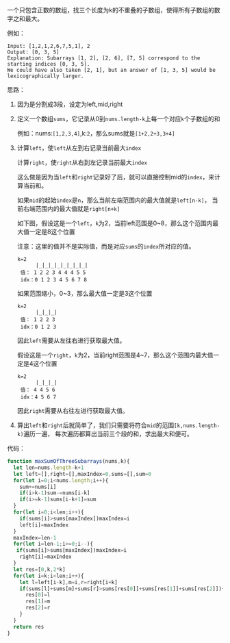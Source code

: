 一个只包含正数的数组，找三个长度为k的不重叠的子数组，使得所有子数组的数字之和最大。

例如：
```
Input: [1,2,1,2,6,7,5,1], 2
Output: [0, 3, 5]
Explanation: Subarrays [1, 2], [2, 6], [7, 5] correspond to the starting indices [0, 3, 5].
We could have also taken [2, 1], but an answer of [1, 3, 5] would be lexicographically larger.
```

思路：

1. 因为是分割成3段，设定为left,mid,right
2. 定义一个数组`sums`，它记录从0到`nums.length-k`上每一个对应`k`个子数组的和
    
    例如：nums:`[1,2,3,4]`,k:`2`，那么sums就是`[1+2,2+3,3+4]`
3. 计算`left`，使`left`从左到右记录当前最大`index`
    
    计算`right`，使`right`从右到左记录当前最大`index`
    
    这么做是因为当`left`和`right`记录好了后，就可以直接控制mid的`index`，来计算当前和。
    
    如果`mid`的起始`index`是`n`，那么当前左端范围内的最大值就是`left[n-k]`，
    当前右端范围内的最大值就是`right[n+k]`
    
    如下图，假设这是一个`left`，`k`为2，当前left范围是0~8，那么这个范围内最大值一定是8这个位置
    
    注意：这里的值并不是实际值，而是对应`sums`的`index`所对应的值。
    
    ```
    k=2
          |_|_|_|_|_|_|_|_|
     值： 1 2 2 3 4 4 4 5 5
     idx：0 1 2 3 4 5 6 7 8
    ```
    
    如果范围缩小，0~3，那么最大值一定是3这个位置
    
    ```
    k=2
          |_|_|_|
     值： 1 2 2 3
     idx：0 1 2 3
    ```
    
    因此`left`需要从左往右进行获取最大值。
    
    假设这是一个`right`，`k`为2，当前right范围是4~7，那么这个范围内最大值一定是4这个位置
    
    ```
    k=2
          |_|_|_|
     值： 4 4 5 6
     idx：4 5 6 7
    ```
    
    因此`right`需要从右往左进行获取最大值。

4. 算出`left`和`right`后就简单了，我们只需要将符合`mid`的范围`[k,nums.length-k)`遍历一遍，
    每次遍历都算出当前三个段的和，求出最大和便可。
    
代码：
```js
function maxSumOfThreeSubarrays(nums,k){
  let len=nums.length-k+1
  let left=[],right=[],maxIndex=0,sums=[],sum=0
  for(let i=0;i<nums.length;i++){
    sum+=nums[i]
    if(i>k-1)sum-=nums[i-k]
    if(i>=k-1)sums[i-k+1]=sum  
  }
  for(let i=0;i<len;i++){
    if(sums[i]>sums[maxIndex])maxIndex=i
    left[i]=maxIndex
  }
  maxIndex=len-1
  for(let i=len-1;i>=0;i--){
   if(sums[i]>sums[maxIndex])maxIndex=i
    right[i]=maxIndex
  }
  let res=[0,k,2*k]
  for(let i=k;i<len;i++){
    let l=left[i-k],m=i,r=right[i+k]
    if(sums[l]+sums[m]+sums[r]>sums[res[0]]+sums[res[1]]+sums[res[2]]){
      res[0]=l
      res[1]=m
      res[2]=r
    }
  }
  return res
}
```